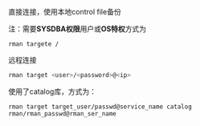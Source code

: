 直接连接，使用本地control file备份

注：需要**SYSDBA权限**用户或**OS特权**方式为

```
rman targete /
```

远程连接

```bash
rman target <user>/<password>@<ip>
```

使用了catalog库，方式为：

```
rman target target_user/passwd@service_name catalog rman/rman_passwd@rman_ser_name
```

